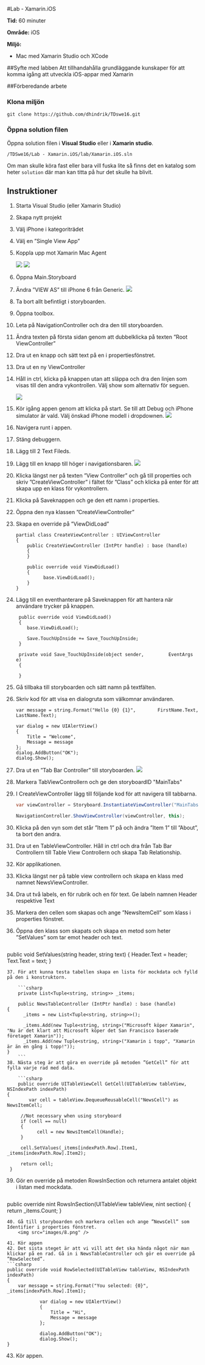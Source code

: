 #Lab - Xamarin.iOS

**Tid:** 60 minuter

**Område:** iOS


**Miljö:**

* Mac med Xamarin Studio och XCode

##Syfte med labben
Att tillhandahålla grundläggande kunskaper för att komma igång att utveckla iOS-appar med Xamarin

##Förberedande arbete

### Klona miljön
```
git clone https://github.com/dhindrik/TDswe16.git
```

### Öppna solution filen
Öppna solution filen i **Visual Studio** eller i **Xamarin studio**.

```
/TDSwe16/Lab - Xamarin.iOS/lab/Xamarin.iOS.sln
```

Om man skulle köra fast eller bara vill fuska lite så finns det en katalog som heter ```solution``` där man kan titta på hur det skulle ha blivit.

## Instruktioner
1.	Starta Visual Studio (eller Xamarin Studio)
2.	Skapa nytt projekt
3.	Välj iPhone i kategoriträdet
4.	Välj en ”Single View App”
5.	Koppla upp mot Xamarin Mac Agent	

	<img src="images/1.png" />
	<img src="images/2.png" />

6.	Öppna Main.Storyboard
7.	Ändra ”VIEW AS” till iPhone 6 från Generic.
	<img src="images/3.png" />

8.	Ta bort allt befintligt i storyboarden.
9.	Öppna toolbox.
10.	Leta på NavigationController och dra den till storyboarden.
11.	Ändra texten på första sidan genom att dubbelklicka på texten ”Root ViewController”
12.	Dra ut en knapp och sätt text på en i propertiesfönstret.
13.	Dra ut en ny ViewController
14.	Håll in ctrl, klicka på knappen utan att släppa och dra den linjen som visas till den andra vykontrollen. Välj show som alternativ för seguen.

	<img src="images/4.png" />
15.	Kör igång appen genom att klicka på start. Se till att Debug och iPhone simulator är vald. Välj önskad iPhone modell i dropdownen.
	<img src="images/5.png" />

16.	Navigera runt i appen.
17.	Stäng debuggern.
18.	Lägg till 2 Text Fileds.
19.	Lägg till en knapp till höger i navigationsbaren.
	<img src="images/6.png" />
	
20.	Klicka längst ner på texten ”View Controller” och gå till properties och skriv ”CreateViewController” i fältet för ”Class” och klicka på enter för att skapa upp en klass för vykontrollern.
21.	Klicka på Saveknappen och ge den ett namn i properties.
22.	Öppna den nya klassen ”CreateViewController”
23.	Skapa en override på ”ViewDidLoad”

        partial class CreateViewController : UIViewController
        {
	        public CreateViewController (IntPtr handle) : base (handle)
	        {
            }

            public override void ViewDidLoad()
            { 
                  base.ViewDidLoad();
            }
        }


24.	Lägg till en eventhanterare på Saveknappen för att hantera när användare trycker på knappen.

         public override void ViewDidLoad()
         {
            base.ViewDidLoad();

            Save.TouchUpInside += Save_TouchUpInside;
         }

         private void Save_TouchUpInside(object sender, 		EventArgs e)
         {
             
		 }

25.	Gå tillbaka till storyboarden och sätt namn på textfälten.

26.	Skriv kod för att visa en dialogruta som välkomnar användaren.
		
		var message = string.Format("Hello {0} {1}", 		FirstName.Text, LastName.Text);

		var dialog = new UIAlertView()
		{
			Title = "Welcome",
			Message = message
		};
		dialog.AddButton("OK");
		dialog.Show();
		
27.	Dra ut en ”Tab Bar Controller” till storyboarden.
	<img src="images/7.png" />

28.	Markera TabViewControllern och ge den storyboardID "MainTabs"
29.	I CreateViewController lägg till följande kod för att navigera till tabbarna.

	```csharp
	var viewController = Storyboard.InstantiateViewController("MainTabs");

	NavigationController.ShowViewController(viewController, this);
	```

30.	Klicka på den vyn som det står ”Item 1” på och ändra ”Item 1” till ”About”, ta bort den andra.
31.	Dra ut en TableViewController. Håll in ctrl och dra från Tab Bar Controllern till Table View Controllern och skapa Tab Relationship.
32.	Kör applikationen.
33.	Klicka längst ner på table view controllern och skapa en klass med namnet NewsViewController.
34.	Dra ut två labels, en för rubrik och en för text. Ge labeln namnen Header respektive Text
35.	Markera den cellen som skapas och ange ”NewsItemCell” som klass i properties fönstret. 
36.	Öppna den klass som skapats och skapa en metod som heter ”SetValues” som tar emot header och text.

	```csharp
public void SetValues(string header, string text)
{
      Header.Text = header;
      Text.Text = text;
}
```
37.	För att kunna testa tabellen skapa en lista för mockdata och fylld på den i konstruktorn.

	```csharp
	private List<Tuple<string, string>> _items;

	public NewsTableController (IntPtr handle) : base (handle)
{
      _items = new List<Tuple<string, string>>();

      _items.Add(new Tuple<string, string>("Microsoft köper Xamarin", "Nu är det klart att Microsoft köper det San Francisco baserade företaget Xamarin"));
      _items.Add(new Tuple<string, string>("Xamarin i topp", "Xamarin är än en gång i topp!"));
}
	```
38.	Nästa steg är att göra en override på metoden ”GetCell” för att fylla varje rad med data.

	```csharp
	public override UITableViewCell GetCell(UITableView tableView, NSIndexPath indexPath)
{
     	var cell = tableView.DequeueReusableCell("NewsCell") as NewsItemCell;

     //Not necessary when using storyboard
     if (cell == null)
     {
           cell = new NewsItemCell(Handle);
     }

     cell.SetValues(_items[indexPath.Row].Item1, _items[indexPath.Row].Item2);

     return cell;
 }
```

39.	Gör en override på metoden RowsInSection och returnera antalet objekt i listan med mockdata.

	```csharp
public override nint RowsInSection(UITableView tableView, nint section)
	{
      return _items.Count;
	}
```
40.	Gå till storyboarden och markera cellen och ange ”NewsCell” som Identifier i properties fönstret.
	<img src="images/8.png" />
	
41.	Kör appen
42.	Det sista steget är att vi vill att det ska hända något när man klickar på en rad. Gå in i NewsTableController och gör en override på ”RowSelected”. 
```csharp
public override void RowSelected(UITableView tableView, NSIndexPath indexPath)
{
	var message = string.Format("You selected: {0}",  _items[indexPath.Row].Item1);
			
            var dialog = new UIAlertView()
            {
                Title = "Hi",
                Message = message
            };

            dialog.AddButton("OK");
            dialog.Show();
}
```
43.	Kör appen.





